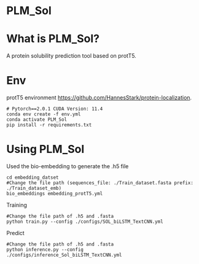 # PLM_Sol

What is PLM_Sol?
=============
A protein solubility prediction tool based on protT5.

Env
=============
protT5 environment https://github.com/HannesStark/protein-localization.
```
# Pytorch==2.0.1 CUDA Version: 11.4 
conda env create -f env.yml
conda activate PLM_Sol
pip install -r requirements.txt
```
Using PLM_Sol
=============

Used the bio-embedding to generate the .h5 file
```
cd embedding_datset
#Change the file path (sequences_file: ./Train_dataset.fasta prefix: ./Train_dataset_emb)
bio_embeddings embedding_protT5.yml
```
Training
```
#Change the file path of .h5 and .fasta
python train.py --config ./configs/SOL_biLSTM_TextCNN.yml
```
Predict
```
#Change the file path of .h5 and .fasta
python inference.py --config ./configs/inference_Sol_biLSTM_TextCNN.yml

```

